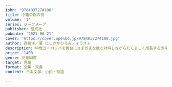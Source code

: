 ```yaml
---
isbn: '9784037274108'
title: 小箱の銀の狼
volume: '1'
series: ジークメーア
publisher: 偕成社
pubdate: '2021-06-21'
cover: 'https://cover.openbd.jp/9784037274108.jpg'
author: 斉藤洋／著 にしざかひろみ／イラスト
description: 中世ヨーロッパを舞台にさまざまな敵と対峙しながらたくましく成長する少年のすがたを描く。新たな冒険の物語が幕をあける。
price: '1400'
genre: 児童図書
target: 児童
format: 全集・双書
content: 日本文学、小説・物語

---
```

